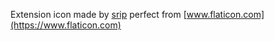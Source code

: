 Extension icon made by [srip](https://www.flaticon.com/authors/srip) perfect from [www.flaticon.com](https://www.flaticon.com)